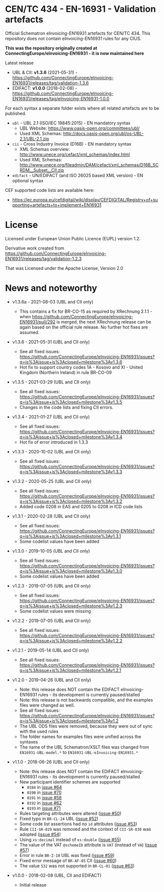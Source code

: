 # CEN/TC 434 - EN-16931 - Validation artefacts

Official Schematron eInvoicing-EN16931 artefacts for CEN/TC 434.
This repository does not contain eInvoicing-EN16931 rules for any CIUS.

**This was the repository originally created at ConnectingEurope/eInvoicing-EN16931 - it is now maintained here**

Latest release
  * UBL & CII: **v1.3.6** (2021-05-31) - https://github.com/ConnectingEurope/eInvoicing-EN16931/releases/tag/validation-1.3.6
  * EDIFACT:   **v1.0.0** (2018-02-08) - https://github.com/ConnectingEurope/eInvoicing-EN16931/releases/tag/eInvoicing-EN16931-1.0.0

For each syntax a separate folder exists where all related artefacts are to be published.

* `ubl` - UBL 2.1 (ISO/IEC 19845:2015) - EN mandatory syntax
  * UBL Website: https://www.oasis-open.org/committees/ubl/
  * Used XML Schemas: http://docs.oasis-open.org/ubl/os-UBL-2.1/UBL-2.1.zip
* `cii` - Cross Industry Invoice (D16B) - EN mandatory syntax
  * XML Schemas overview: http://www.unece.org/cefact/xml_schemas/index.html
  * Used XML Schemas: http://www.unece.org/fileadmin/DAM/cefact/xml_schemas/D16B_SCRDM__Subset__CII.zip
* `edifact` - UN/EDIFACT (and ISO 26025 based XML version) - EN optional syntax

CEF supported code lists are available here:
 
* https://ec.europa.eu/cefdigital/wiki/display/CEFDIGITAL/Registry+of+supporting+artefacts+to+implement+EN16931

    
# License

Licensed under European Union Public Licence (EUPL) version 1.2.

Derivative work created from https://github.com/ConnectingEurope/eInvoicing-EN16931/releases/tag/validation-1.2.3 

That was Licensed under the Apache License, Version 2.0

# News and noteworthy

* v1.3.6a - 2021-08-03 (UBL and CII only)
    * This contains a fix for BR-CO-15 as required by XRechnung 2.1.1 - when https://github.com/ConnectingEurope/eInvoicing-EN16931/pull/292 is merged, the next XRechnung release can be again based on the official rule release. No further hot fixes are assumed.
* v1.3.6 - 2021-05-31 (UBL and CII only)
    * See all fixed issues: https://github.com/ConnectingEurope/eInvoicing-EN16931/issues?q=is%3Aissue+is%3Aclosed+milestone%3Av1.3.6
    * Hot fix to support country codes 1A - Kosovo and XI - United Kingdom (Northern Ireland) in rule BR-CO-09
* v1.3.5 - 2021-03-29 (UBL and CII only)
    * See all fixed issues: https://github.com/ConnectingEurope/eInvoicing-EN16931/issues?q=is%3Aissue+is%3Aclosed+milestone%3Av1.3.5
    * Changes in the code lists and fixing CII errors.
* v1.3.4 - 2021-01-27 (UBL and CII only)
    * See all fixed issues: https://github.com/ConnectingEurope/eInvoicing-EN16931/issues?q=is%3Aissue+is%3Aclosed+milestone%3Av1.3.4
    * Hot fix of error introduced in 1.3.3
* v1.3.3 - 2020-10-02 (UBL and CII only)
    * See all fixed issues: https://github.com/ConnectingEurope/eInvoicing-EN16931/issues?q=is%3Aissue+is%3Aclosed+milestone%3Av1.3.3
* v1.3.2 - 2020-05-25 (UBL and CII only)
    * See all fixed issues: https://github.com/ConnectingEurope/eInvoicing-EN16931/issues?q=is%3Aissue+is%3Aclosed+milestone%3Av1.3.2
    * Added code 0208 in EAS and 0205 to 0208 in ICD code lists
* v1.3.1 - 2020-02-28 (UBL and CII only)
    * See all fixed issues: https://github.com/ConnectingEurope/eInvoicing-EN16931/issues?q=is%3Aissue+is%3Aclosed+milestone%3Av1.3.1
    * Some codelist values have been added
* v1.3.0 - 2019-10-05 (UBL and CII only)
    * See all fixed issues: https://github.com/ConnectingEurope/eInvoicing-EN16931/issues?q=is%3Aissue+is%3Aclosed+milestone%3Av1.3.0
    * Some codelist values have been added
* v1.2.3 - 2019-07-05 (UBL and CII only)
    * See all fixed issues: https://github.com/ConnectingEurope/eInvoicing-EN16931/issues?q=is%3Aissue+is%3Aclosed+milestone%3Av1.2.3
    * Some codelist values were missing

* v1.2.2 - 2019-07-05 (UBL and CII only)
    * See all fixed issues: https://github.com/ConnectingEurope/eInvoicing-EN16931/issues?q=is%3Aissue+is%3Aclosed+milestone%3Av1.2.2

* v1.2.1 - 2019-05-14 (UBL and CII only)
    * See all fixed issues: https://github.com/ConnectingEurope/eInvoicing-EN16931/issues?q=is%3Aissue+is%3Aclosed+milestone%3Av1.2.1

* v1.2.0 - 2019-04-26 (UBL and CII only)
    * Note: this release does NOT contain the EDIFACT eInvoicing-EN16931 rules - its development is currently paused/stalled
    * Note: this release is not backwards compatible, and the examples files were changed as well.
    * See all fixed issues: https://github.com/ConnectingEurope/eInvoicing-EN16931/issues?q=is%3Aissue+is%3Aclosed+milestone%3Av1.2
    * The UBL ODS files were removed, because they were out of sync with the used rules
    * The folder names for examples files were unified across the syntaxes
    * The name of the UBL Schematron/XSLT files was changed from `EN16931-UBL-model.*` to `EN16931-UBL-eInvoicing-EN16931.*`
    
* v1.1.0 - 2018-06-26 (UBL and CII only)
    * Note: this release does NOT contain the EDIFACT eInvoicing-EN16931 rules - its development is currently paused/stalled
    * New participant identifier schemes are supported
        * `0184` in [issue #64](https://github.com/ConnectingEurope/eInvoicing-EN16931/issues/64)
        * `0190` in [issue #70](https://github.com/ConnectingEurope/eInvoicing-EN16931/issues/70)
        * `0191` in [issue #58](https://github.com/ConnectingEurope/eInvoicing-EN16931/issues/58)
        * `0192` in [issue #62](https://github.com/ConnectingEurope/eInvoicing-EN16931/issues/62)
        * `0193` in [issue #71](https://github.com/ConnectingEurope/eInvoicing-EN16931/issues/71)
    * Rules targeting attributes were altered ([issue #50](https://github.com/ConnectingEurope/eInvoicing-EN16931/issues/50))
    * Fixed typo in `BR-CL-24` UBL ([issue #52](https://github.com/ConnectingEurope/eInvoicing-EN16931/issues/52))
    * Some code list assertions had no `id` attributes ([issue #53](https://github.com/ConnectingEurope/eInvoicing-EN16931/issues/53))
    * Rule `CII-SR-029` was removed and the context of `CII-SR-030` was adopted ([issue #54](https://github.com/ConnectingEurope/eInvoicing-EN16931/issues/54))
    * Using `xs:decimal` instead of `xs:double` ([issue #55](https://github.com/ConnectingEurope/eInvoicing-EN16931/issues/55))
    * The value of the VAT `@schemeID` attribute is `VAT` (instead of `VA`) ([issue #57](https://github.com/ConnectingEurope/eInvoicing-EN16931/issues/57))
    * Error in rule `BR-Z-10` UBL was fixed ([issue #59](https://github.com/ConnectingEurope/eInvoicing-EN16931/issues/59))
    * Fixed error message of `BR-AF-05` CII ([issue #60](https://github.com/ConnectingEurope/eInvoicing-EN16931/issues/60))
    * The value `532` was not supported in `BR-CL-01` ([issue #63](https://github.com/ConnectingEurope/eInvoicing-EN16931/issues/63))
    
* v1.0.0 - 2018-02-08 (UBL, CII and EDIFACT)
    * Initial release

